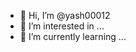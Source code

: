 - 👋 Hi, I’m @yash00012
- 👀 I’m interested in ...
- 🌱 I’m currently learning ...
<!---
yash00012/yash00012 is a ✨ special ✨ repository because its `README.md` (this file) appears on your GitHub profile.
You can click the Preview link to take a look at your changes.
--->

